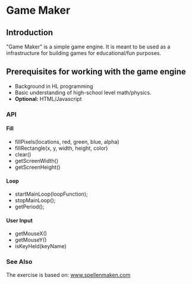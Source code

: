 # Game Maker

## Introduction

"Game Maker" is a simple game engine.
It is meant to be used as a infrastructure for building games for educational/fun purposes.

## Prerequisites for working with the game engine

- Background in HL programming
- Basic understanding of high-school level math/physics.
- **Optional:** HTML/Javascript

### API

#### Fill

- fillPixels(locations, red, green, blue, alpha)
- fillRectangle(x, y, width, height, color)
- clear()
- getScreenWidth()
- getScreenHeight()

#### Loop

- startMainLoop(loopFunction);
- stopMainLoop();
- getPeriod();

#### User Input

- getMouseX()
- getMouseY()
- isKeyHeld(keyName)

### See Also

The exercise is based on: www.spellenmaken.com
